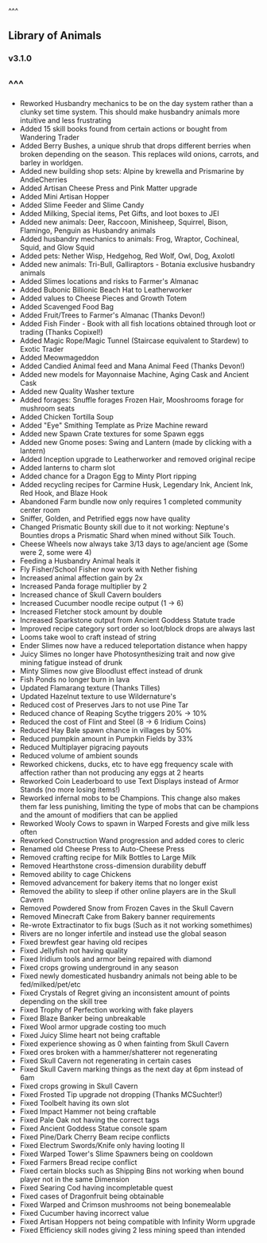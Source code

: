 ^^^
## Library of Animals
### v3.1.0
^^^
--- 
- Reworked Husbandry mechanics to be on the day system rather than a clunky set time system. This should make husbandry animals more intuitive and less frustrating
- Added 15 skill books found from certain actions or bought from Wandering Trader
- Added Berry Bushes, a unique shrub that drops different berries when broken depending on the season. This replaces wild onions, carrots, and barley in worldgen.
- Added new building shop sets: Alpine by krewella and Prismarine by AndieCherries
- Added Artisan Cheese Press and Pink Matter upgrade
- Added Mini Artisan Hopper
- Added Slime Feeder and Slime Candy
- Added Milking, Special items, Pet Gifts, and loot boxes to JEI
- Added new animals: Deer, Raccoon, Minisheep, Squirrel, Bison, Flamingo, Penguin as Husbandry animals
- Added husbandry mechanics to animals: Frog, Wraptor, Cochineal, Squid, and Glow Squid
- Added pets: Nether Wisp, Hedgehog, Red Wolf, Owl, Dog, Axolotl
- Added new animals: Tri-Bull, Galliraptors - Botania exclusive husbandry animals
- Added Slimes locations and risks to Farmer's Almanac
- Added Bubonic Billionic Beach Hat to Leatherworker
- Added values to Cheese Pieces and Growth Totem
- Added Scavenged Food Bag
- Added Fruit/Trees to Farmer's Almanac (Thanks Devon!)
- Added Fish Finder - Book with all fish locations obtained through loot or trading (Thanks Copixel!)
- Added Magic Rope/Magic Tunnel (Staircase equivalent to Stardew) to Exotic Trader 
- Added Meowmageddon 
- Added Candied Animal feed and Mana Animal Feed (Thanks Devon!)
- Added new models for Mayonnaise Machine, Aging Cask and Ancient Cask
- Added new Quality Washer texture
- Added forages: Snuffle forages Frozen Hair, Mooshrooms forage for mushroom seats
- Added Chicken Tortilla Soup
- Added "Eye" Smithing Template as Prize Machine reward
- Added new Spawn Crate textures for some Spawn eggs
- Added new Gnome poses: Swing and Lantern (made by clicking with a lantern)
- Added Inception upgrade to Leatherworker and removed original recipe
- Added lanterns to charm slot 
- Added chance for a Dragon Egg to Minty Plort ripping
- Added recycling recipes for Carmine Husk, Legendary Ink, Ancient Ink, Red Hook, and Blaze Hook
- Abandoned Farm bundle now only requires 1 completed community center room
- Sniffer, Golden, and Petrified eggs now have quality
- Changed Prismatic Bounty skill due to it not working: Neptune's Bounties drops a Prismatic Shard when mined without Silk Touch.
- Cheese Wheels now always take 3/13 days to age/ancient age (Some were 2, some were 4)
- Feeding a Husbandry Animal heals it
- Fly Fisher/School Fisher now work with Nether fishing
- Increased animal affection gain by 2x
- Increased Panda forage multiplier by 2
- Increased chance of Skull Cavern boulders
- Increased Cucumber noodle recipe output (1 -> 6)
- Increased Fletcher stock amount by double
- Increased Sparkstone output from Ancient Goddess Statute trade
- Improved recipe category sort order so loot/block drops are always last
- Looms take wool to craft instead of string
- Ender Slimes now have a reduced teleportation distance when happy
- Juicy Slimes no longer have Photosynthesizing trait and now give mining fatigue instead of drunk
- Minty Slimes now give Bloodlust effect instead of drunk
- Fish Ponds no longer burn in lava
- Updated Flamarang texture (Thanks Tilles)
- Updated Hazelnut texture to use Wildernature's
- Reduced cost of Preserves Jars to not use Pine Tar
- Reduced chance of Reaping Scythe triggers 20% -> 10%
- Reduced the cost of Flint and Steel (8 -> 6 Iridium Coins)
- Reduced Hay Bale spawn chance in villages by 50%
- Reduced pumpkin amount in Pumpkin Fields by 33%
- Reduced Multiplayer pigracing payouts
- Reduced volume of ambient sounds
- Reworked chickens, ducks, etc to have egg frequency scale with affection rather than not producing any eggs at 2 hearts 
- Reworked Coin Leaderboard to use Text Displays instead of Armor Stands (no more losing items!)
- Reworked infernal mobs to be Champions. This change also makes them far less punishing, limiting the type of mobs that can be champions and the amount of modifiers that can be applied
- Reworked Wooly Cows to spawn in Warped Forests and give milk less often
- Reworked Construction Wand progression and added cores to cleric
- Renamed old Cheese Press to Auto-Cheese Press
- Removed crafting recipe for Milk Bottles to Large Milk
- Removed Hearthstone cross-dimension durability debuff
- Removed ability to cage Chickens
- Removed advancement for bakery items that no longer exist
- Removed the ability to sleep if other online players are in the Skull Cavern 
- Removed Powdered Snow from Frozen Caves in the Skull Cavern
- Removed Minecraft Cake from Bakery banner requirements
- Re-wrote Extractinator to fix bugs (Such as it not working somethimes)
- Rivers are no longer infertile and instead use the global season
- Fixed brewfest gear having old recipes
- Fixed Jellyfish not having quality
- Fixed Iridium tools and armor being repaired with diamond
- Fixed crops growing underground in any season
- Fixed newly domesticated husbandry animals not being able to be fed/milked/pet/etc
- Fixed Crystals of Regret giving an inconsistent amount of points depending on the skill tree
- Fixed Trophy of Perfection working with fake players
- Fixed Blaze Banker being unbreakable
- Fixed Wool armor upgrade costing too much
- Fixed Juicy Slime heart not being craftable
- Fixed experience showing as 0 when fainting from Skull Cavern
- Fixed ores broken with a hammer/shatterer not regenerating
- Fixed Skull Cavern not regenerating in certain cases
- Fixed Skull Cavern marking things as the next day at 6pm instead of 6am
- Fixed crops growing in Skull Cavern
- Fixed Frosted Tip upgrade not dropping (Thanks MCSuchter!)
- Fixed Toolbelt having its own slot
- Fixed Impact Hammer not being craftable
- Fixed Pale Oak not having the correct tags
- Fixed Ancient Goddess Statue console spam
- Fixed Pine/Dark Cherry Beam recipe conflicts
- Fixed Electrum Swords/Knife only having looting II
- Fixed Warped Tower's Slime Spawners being on cooldown
- Fixed Farmers Bread recipe conflict
- Fixed certain blocks such as Shipping Bins not working when bound player not in the same Dimension
- Fixed Searing Cod having incompletable quest
- Fixed cases of Dragonfruit being obtainable
- Fixed Warped and Crimson mushrooms not being bonemealable
- Fixed Cucumber having incorrect value 
- Fixed Artisan Hoppers not being compatible with Infinity Worm upgrade
- Fixed Efficiency skill nodes giving 2 less mining speed than intended
